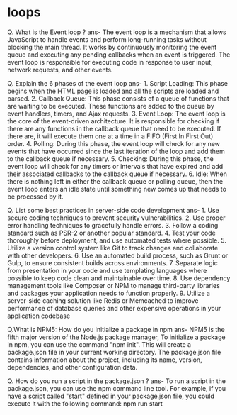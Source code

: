 # loops
Q. What is the Event loop ?
ans-  The event loop is a mechanism that allows JavaScript to handle events and perform long-running tasks without blocking the main thread. It works by continuously monitoring the event queue and executing any pending callbacks when an event is triggered. The event loop is responsible for executing code in response to user input, network requests, and other events.


Q. Explain the 6 phases of the event loop
ans-  1.  Script Loading: This phase begins when the HTML page is loaded and all the scripts are loaded and parsed.
2.  Callback Queue: This phase consists of a queue of functions that are waiting to be executed. These functions are added to the queue by event handlers, timers, and Ajax requests.
3.  Event Loop: The event loop is the core of the event-driven architecture. It is responsible for checking if there are any functions in the callback queue that need to be executed. If there are, it will execute them one at a time in a FIFO (First In First Out) order.
4.  Polling: During this phase, the event loop will check for any new events that have occurred since the last iteration of the loop and add them to the callback queue if necessary.
5.  Checking: During this phase, the event loop will check for any timers or intervals that have expired and add their associated callbacks to the callback queue if necessary.
6.  Idle: When there is nothing left in either the callback queue or polling queue, then the event loop enters an idle state until something new comes up that needs to be processed by it.


Q. List some best practices in server-side code development
ans-  1. Use secure coding techniques to prevent security vulnerabilities.
2. Use proper error handling techniques to gracefully handle errors.
3. Follow a coding standard such as PSR-2 or another popular standard.
4. Test your code thoroughly before deployment, and use automated tests where possible.
5. Utilize a version control system like Git to track changes and collaborate with other developers.
6. Use an automated build process, such as Grunt or Gulp, to ensure consistent builds across environments.
7. Separate logic from presentation in your code and use templating languages where possible to keep code clean and maintainable over time.
8. Use dependency management tools like Composer or NPM to manage third-party libraries and packages your application needs to function properly.
9. Utilize a server-side caching solution like Redis or Memcached to improve performance of database queries and other expensive operations in your application codebase


Q.What is NPM5: How do you initialize a package in npm
ans-  NPM5 is the fifth major version of the Node.js package manager,
 To initialize a package in npm, you can use the command "npm init". This will create a package.json file in your current working directory. The package.json file contains information about the project, including its name, version, dependencies, and other configuration data.
 
 
 
Q. How do you run a script in the package.json ?
ans-  To run a script in the package.json, you can use the npm command line tool. For example, if you have a script called "start" defined in your package.json file, you could execute it with the following command:
npm run start
